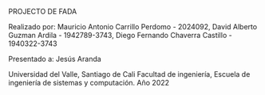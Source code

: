 PROJECTO DE FADA

Realizado por: Mauricio Antonio Carrillo Perdomo - 2024092, David Alberto Guzman Ardila - 1942789-3743, Diego Fernando Chaverra Castillo - 1940322-3743

Presentado a: Jesús Aranda

Universidad del Valle, Santiago de Cali Facultad de ingeniería, Escuela de ingeniería de sistemas y computación. Año 2022
